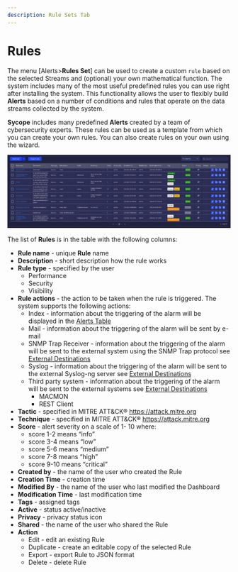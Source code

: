 ```yaml
---
description: Rule Sets Tab
---
```


# Rules

The menu [Alerts>**Rules Set**] can be used to create a custom `rule` based on the selected Streams and (optional) your own mathematical function. The system includes many of the most useful predefined rules you can use right after installing the system. This functionality allows the user to flexibly build **Alerts** based on a number of conditions and rules that operate on the data streams collected by the system.

**Sycope** includes many predefined **Alerts** created by a team of cybersecurity experts. These rules can be used as a template from which you can create your own rules. You can also create rules on your own using the wizard.

![image-20230619100934955](assets_Rule%20Sets/image-20230619100934955.png)



The list of **Rules** is in the table with the following columns:
- **Rule name** - unique **Rule** name
- **Description** - short description how the rule works
- **Rule type** - specified by the user
  - Performance
  - Security
  - Visibility
- **Rule actions** - the action to be taken when the rule is triggered. The system supports the following actions:
  - Index - information about the triggering of the alarm will be displayed in the [Alerts Table](https://documentation.sycope.com/User%20Guide/Alerts/Alerts%20Table) 
  - Mail - information about the triggering of the alarm will be sent by e-mail
  - SNMP Trap Receiver - information about the triggering of the alarm will be sent to the external system using the SNMP Trap protocol see [External Destinations](https://documentation.sycope.com/User%20Guide/Configuration/Integrations/External%20Destinations)
  - Syslog - information about the triggering of the alarm will be sent to the external Syslog-ng server see [External Destinations](https://documentation.sycope.com/User%20Guide/Configuration/Integrations/External%20Destinations)
  - Third party system -  information about the triggering of the alarm will be sent to the external systems see [External Destinations](https://documentation.sycope.com/User%20Guide/Configuration/Integrations/External%20Destinations)
    - MACMON
    - REST Client
- **Tactic** -  specified in MITRE ATT&CK® https://attack.mitre.org
- **Technique** - specified in MITRE ATT&CK® https://attack.mitre.org
- **Score** - alert severity on a scale of 1- 10 where:
  - score 1-2  means “info”
  - score 3-4 means “low”
  - score  5-6 means “medium”
  - score 7-8 means “high”
  - score 9-10 means “critical”
- **Created by** - the name of the user who created the Rule
- **Creation Time** - creation time
- **Modified By** - the name of the user who last modified the Dashboard
- **Modification Time** -  last modification time
- **Tags** - assigned tags
- **Active** - status active/inactive
- **Privacy** - privacy status icon
- **Shared** - the name of the user who shared the Rule
- **Action**
  - Edit - edit an existing Rule
  - Duplicate - create an editable copy of the selected  Rule
  - Export - export Rule to JSON format
  - Delete - delete Rule

